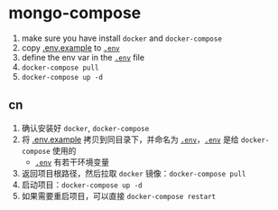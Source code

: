 # mongo-compose

1. make sure you have install `docker` and `docker-compose`
2. copy [.env.example](./.env.example) to [`.env`](./.env)
3. define the env var in the [`.env`](./.env) file
4. `docker-compose pull`
5. `docker-compose up -d`

## cn

1. 确认安装好 `docker`, `docker-compose`
2. 将 [.env.example](./.env.example) 拷贝到同目录下，并命名为 [`.env`](./.env)，[`.env`](./.env) 是给 `docker-compose` 使用的
    - [`.env`](./.env) 有若干环境变量
3. 返回项目根路径，然后拉取 `docker` 镜像：`docker-compose pull`
4. 启动项目：`docker-compose up -d`
5. 如果需要重启项目，可以直接 `docker-compose restart`

